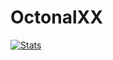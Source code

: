 # OctonalXX
[![Stats](https://github-readme-stats.vercel.app/api?username=OctonalXX)](https://github.com/OctonalXX/OctonalXX)
